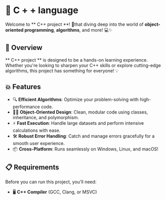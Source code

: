 # 🚀 C + + language

Welcome to ** C++ project **! 🎉that  diving deep into the world of **object-oriented programming**, **algorithms**, and more! 💻✨

## 📖 Overview

** C++ project ** is designed to be a hands-on learning experience. Whether you're looking to sharpen your C++ skills or explore cutting-edge algorithms, this project has something for everyone! 💡

## 💥 Features

- 🔍 **Efficient Algorithms**: Optimize your problem-solving with high-performance code.
- 🧑‍💻 **Object-Oriented Design**: Clean, modular code using classes, inheritance, and polymorphism.
- ⚡ **Fast Execution**: Handle large datasets and perform intensive calculations with ease.
- 🛠️ **Robust Error Handling**: Catch and manage errors gracefully for a smooth user experience.
- 📦 **Cross-Platform**: Runs seamlessly on Windows, Linux, and macOS!

## 📋 Requirements

Before you can run this project, you'll need:

- 🖥️ **C++ Compiler** (GCC, Clang, or MSVC)
